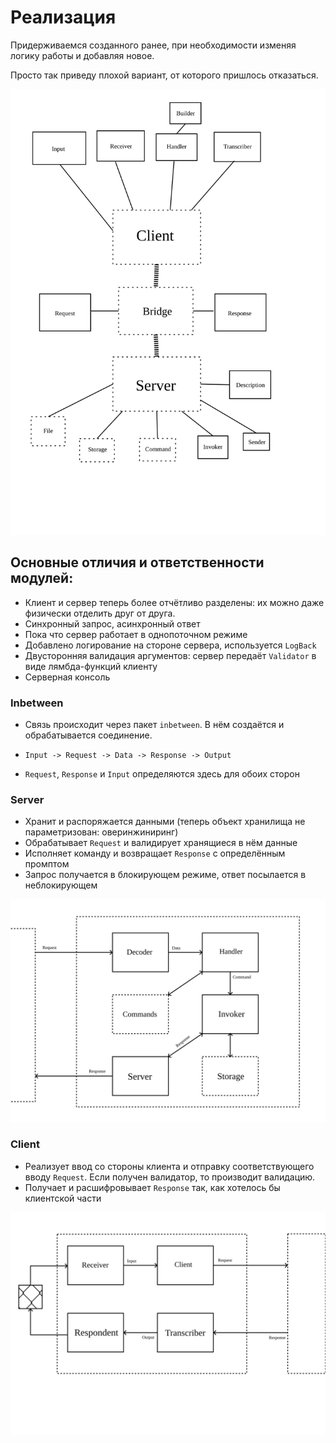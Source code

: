 # Реализация

Придерживаемся созданного ранее, при необходимости изменяя логику работы и добавляя новое.

Просто так приведу плохой вариант, от которого пришлось отказаться.

![](schemas/arc_new.png)

## Основные отличия и ответственности модулей:
* Клиент и сервер теперь более отчётливо разделены: их можно даже физически отделить друг от друга.
* Синхронный запрос, асинхронный ответ
* Пока что сервер работает в однопоточном режиме
* Добавлено логирование на стороне сервера, используется `LogBack`
* Двусторонняя валидация аргументов: сервер передаёт ``Validator`` в виде лямбда-функций клиенту
* Серверная консоль


### Inbetween
* Связь происходит через пакет ``inbetween``. В нём создаётся и обрабатывается соединение.

* ``Input -> Request -> Data -> Response -> Output``
* ``Request``, ``Response`` и ``Input`` определяются здесь для обоих сторон

### Server
* Хранит и распоряжается данными (теперь объект хранилища не параметризован: оверинжиниринг)
* Обрабатывает ``Request`` и валидирует хранящиеся в нём данные
* Исполняет команду и возвращает ``Response`` с определённым промптом
* Запрос получается в блокирующем режиме, ответ посылается в неблокирующем

![](schemas/server_schema.png)

### Client

* Реализует ввод со стороны клиента и отправку соответствующего вводу ``Request``. Если получен валидатор, то производит валидацию.
* Получает и расшифровывает ``Response`` так, как хотелось бы клиентской части

![](schemas/client_schema.png)